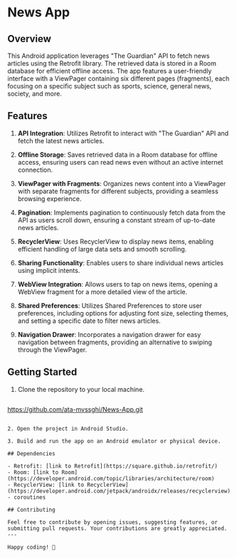 # News App

## Overview

This Android application leverages "The Guardian" API to fetch news articles using the Retrofit library. The retrieved data is stored in a Room database for efficient offline access. The app features a user-friendly interface with a ViewPager containing six different pages (fragments), each focusing on a specific subject such as sports, science, general news, society, and more.

## Features

1. **API Integration**: Utilizes Retrofit to interact with "The Guardian" API and fetch the latest news articles.

2. **Offline Storage**: Saves retrieved data in a Room database for offline access, ensuring users can read news even without an active internet connection.

3. **ViewPager with Fragments**: Organizes news content into a ViewPager with separate fragments for different subjects, providing a seamless browsing experience.

4. **Pagination**: Implements pagination to continuously fetch data from the API as users scroll down, ensuring a constant stream of up-to-date news articles.

5. **RecyclerView**: Uses RecyclerView to display news items, enabling efficient handling of large data sets and smooth scrolling.

6. **Sharing Functionality**: Enables users to share individual news articles using implicit intents.

7. **WebView Integration**: Allows users to tap on news items, opening a WebView fragment for a more detailed view of the article.

8. **Shared Preferences**: Utilizes Shared Preferences to store user preferences, including options for adjusting font size, selecting themes, and setting a specific date to filter news articles.

9. **Navigation Drawer**: Incorporates a navigation drawer for easy navigation between fragments, providing an alternative to swiping through the ViewPager.

## Getting Started

1. Clone the repository to your local machine.

   ```bash
  https://github.com/ata-mvssghi/News-App.git
   ```

2. Open the project in Android Studio.

3. Build and run the app on an Android emulator or physical device.

## Dependencies

- Retrofit: [link to Retrofit](https://square.github.io/retrofit/)
- Room: [link to Room](https://developer.android.com/topic/libraries/architecture/room)
- RecyclerView: [link to RecyclerView](https://developer.android.com/jetpack/androidx/releases/recyclerview)
- coroutines

## Contributing

Feel free to contribute by opening issues, suggesting features, or submitting pull requests. Your contributions are greatly appreciated.
---

Happy coding! 🚀
